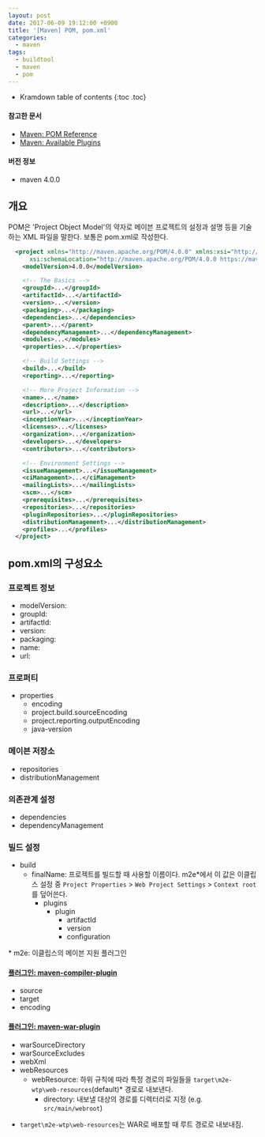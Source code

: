 ```yaml
---
layout: post
date: 2017-06-09 19:12:00 +0900
title: '[Maven] POM, pom.xml'
categories:
  - maven
tags:
  - buildtool
  - maven
  - pom
---
```


* Kramdown table of contents
{:toc .toc}

#### 참고한 문서

- [Maven: POM Reference](https://maven.apache.org/pom.html#What_is_the_POM)
- [Maven: Available Plugins](https://maven.apache.org/plugins/index.html)

#### 버전 정보

- maven 4.0.0

## 개요

POM은 'Project Object Model'의 약자로 메이븐 프로젝트의 설정과 설명 등을 기술하는 XML 파일을 말한다. 보통은 pom.xml로 작성한다.

```xml
  <project xmlns="http://maven.apache.org/POM/4.0.0" xmlns:xsi="http://www.w3.org/2001/XMLSchema-instance"
      xsi:schemaLocation="http://maven.apache.org/POM/4.0.0 https://maven.apache.org/xsd/maven-4.0.0.xsd">
    <modelVersion>4.0.0</modelVersion>

    <!-- The Basics -->
    <groupId>...</groupId>
    <artifactId>...</artifactId>
    <version>...</version>
    <packaging>...</packaging>
    <dependencies>...</dependencies>
    <parent>...</parent>
    <dependencyManagement>...</dependencyManagement>
    <modules>...</modules>
    <properties>...</properties>

    <!-- Build Settings -->
    <build>...</build>
    <reporting>...</reporting>

    <!-- More Project Information -->
    <name>...</name>
    <description>...</description>
    <url>...</url>
    <inceptionYear>...</inceptionYear>
    <licenses>...</licenses>
    <organization>...</organization>
    <developers>...</developers>
    <contributors>...</contributors>

    <!-- Environment Settings -->
    <issueManagement>...</issueManagement>
    <ciManagement>...</ciManagement>
    <mailingLists>...</mailingLists>
    <scm>...</scm>
    <prerequisites>...</prerequisites>
    <repositories>...</repositories>
    <pluginRepositories>...</pluginRepositories>
    <distributionManagement>...</distributionManagement>
    <profiles>...</profiles>
  </project>
```

## pom.xml의 구성요소

### 프로젝트 정보

- modelVersion:
- groupId:
- artifactId:
- version:
- packaging:
- name:
- url:

### 프로퍼티

- properties
  - encoding
  - project.build.sourceEncoding
  - project.reporting.outputEncoding
  - java-version

### 메이븐 저장소

- repositories
- distributionManagement

### 의존관계 설정

- dependencies
- dependencyManagement

### 빌드 설정

- build
  - finalName: 프로젝트를 빌드할 때 사용할 이름이다. m2e\*에서 이 값은 이클립스 설정 중 `Project Properties` > `Web Project Settings` > `Context root`를 덮어쓴다.
    - plugins
      - plugin
        - artifactId
        - version
        - configuration

\* m2e: 이클립스의 메이븐 지원 플러그인

#### [플러그인: maven-compiler-plugin](https://maven.apache.org/plugins/maven-compiler-plugin/)

- source
- target
- encoding

#### [플러그인: maven-war-plugin](https://maven.apache.org/plugins/maven-war-plugin/)

- warSourceDirectory
- warSourceExcludes
- webXml
- webResources
  - webResource: 하위 규칙에 따라 특정 경로의 파일들을 `target\m2e-wtp\web-resources`(default)* 경로로 내보낸다.
    - directory: 내보낼 대상의 경로를 디렉터리로 지정 (e.g. `src/main/webroot`)

* `target\m2e-wtp\web-resources`는 WAR로 배포할 때 루트 경로로 내보내짐.
